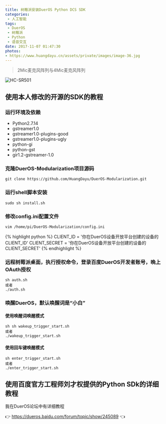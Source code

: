 ```yaml
---
title: 树莓派安装DuerOS Python DCS SDK
categories:
 - 人工智能
tags:
 - DuerOS
 - 树莓派
 - Python
 - 语音交互
date: 2017-11-07 01:47:30
photos:
- https://www.huangdayu.cn/assets/private/images/image-36.jpg
---
```


> 2Mic麦克风阵列与4Mic麦克风阵列

![HC-SR501](https://www.huangdayu.cn/assets/private/images/image-37.png)

## 使用本人修改的开源的SDK的教程

### 运行环境及依赖
* Python2.7.14
* gstreamer1.0
* gstreamer1.0-plugins-good
* gstreamer1.0-plugins-ugly
* python-gi
* python-gst
* gir1.2-gstreamer-1.0

<!-- more -->

### 克隆DuerOS-Modularization项目源码
```shell
git clone https://github.com/HuangDayu/DuerOS-Modularization.git
```

### 运行shell脚本安装
```shell
sudo sh install.sh
```

### 修改config.ini配置文件
```shell
vim /home/pi/DuerOS-Modularization/config.ini
```

<!-- 内嵌标签 -->
{% highlight python %}
CLIENT_ID = '你在DuerOS设备开放平台创建的设备的CLIENT_ID'
CLIENT_SECRET = '你在DuerOS设备开放平台创建的设备的CLIENT_SECRET'
{% endhighlight %}

### 远程树莓派桌面，执行授权命令，登录百度DuerOS开发者账号，晚上OAuth授权
```shell
sh auth.sh
或者
./auth.sh
```

### 唤醒DuerOS，默认唤醒词是“小白”

#### 使用唤醒词唤醒模式
```shell
sh sh wakeup_trigger_start.sh 
或者 
./wakeup_trigger_start.sh
```

#### 使用回车键唤醒模式
```shell
sh enter_trigger_start.sh 
或者 
./enter_trigger_start.sh
```

## 使用百度官方工程师刘才权提供的Python SDk的详细教程

我在DuerOS论坛中有详细教程

 :point_right: <https://dueros.baidu.com/forum/topic/show/245089> :point_left:
